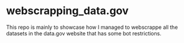 # webscrapping_data.gov
This repo is mainly to showcase how I managed to webscrappe all the datasets in the data.gov website that has some bot restrictions. 
